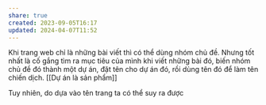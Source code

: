 ```yaml
---
share: true
created: 2023-09-05T16:17
updated: 2024-04-07T11:52
---
```


Khi trang web chỉ là những bài viết thì có thể dùng nhóm chủ đề. Nhưng tốt nhất là cố gắng tìm ra mục tiêu của mình khi viết những bài đó, biến nhóm chủ đề đó thành một dự án, đặt tên cho dự án đó, rồi dùng tên đó để làm tên chiến dịch.
[[Dự án là sản phẩm]]

Tuy nhiên, do dựa vào tên trang ta có thể suy ra được